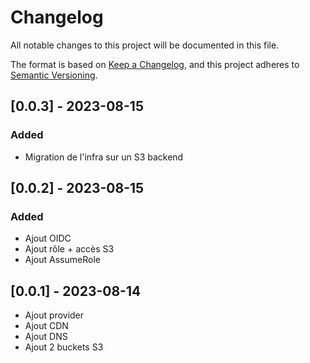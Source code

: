 # Changelog

All notable changes to this project will be documented in this file.

The format is based on [Keep a Changelog](https://keepachangelog.com/en/1.0.0/),
and this project adheres to [Semantic Versioning](https://semver.org/spec/v2.0.0.html).

## [0.0.3] - 2023-08-15
### Added
- Migration de l'infra sur un S3 backend

## [0.0.2] - 2023-08-15
### Added
- Ajout OIDC
- Ajout rôle + accès S3
- Ajout AssumeRole

## [0.0.1] - 2023-08-14
- Ajout provider
- Ajout CDN
- Ajout DNS
- Ajout 2 buckets S3